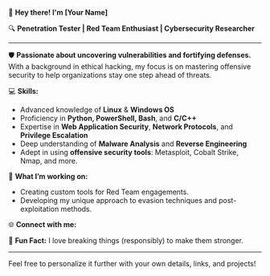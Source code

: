 


👋 **Hey there! I'm [Your Name]**

🔍 **Penetration Tester | Red Team Enthusiast | Cybersecurity Researcher**

---

🛡️ **Passionate about uncovering vulnerabilities and fortifying defenses.** With a background in ethical hacking, my focus is on mastering offensive security to help organizations stay one step ahead of threats.

💻 **Skills:** 
- Advanced knowledge of **Linux** & **Windows OS**
- Proficiency in **Python, PowerShell, Bash**, and **C/C++**
- Expertise in **Web Application Security**, **Network Protocols**, and **Privilege Escalation**
- Deep understanding of **Malware Analysis** and **Reverse Engineering**
- Adept in using **offensive security tools**: Metasploit, Cobalt Strike, Nmap, and more.

🔗 **What I’m working on:**
- Creating custom tools for Red Team engagements.
- Developing my unique approach to evasion techniques and post-exploitation methods.

🌐 **Connect with me:**


🚀 **Fun Fact:** I love breaking things (responsibly) to make them stronger. 

---

Feel free to personalize it further with your own details, links, and projects!
